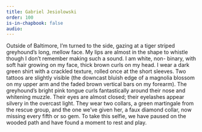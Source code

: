 ```yaml
---
title: Gabriel Jesiolowski
order: 100
is-in-chapbook: false
audio: 
---
```

Outside of Baltimore, I’m turned to the side, gazing at a tiger striped greyhound’s long, mellow face. My lips are almost in the  shape to whistle though I don’t remember making such a sound. I  am white, non- binary, with soft hair growing on my face, thick brown curls on my head. I wear a dark green shirt with a crackled  texture, rolled once at the short sleeves. Two tattoos are slightly  visible (the downcast bluish edge of a magnolia blossom on my  upper arm and the faded brown vertical bars on my forearm). The  greyhound’s bright pink tongue curls fantastically around their  nose and whitening muzzle. Their eyes are almost closed; their  eyelashes appear silvery in the overcast light. They wear two  collars, a green martingale from the rescue group, and the one  we’ve given her, a faux diamond collar, now missing every fifth or  so gem. To take this selfie, we have paused on the wooded path  and have found a moment to rest and play.
